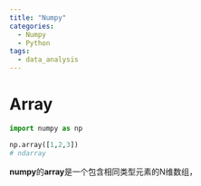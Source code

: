 ```yaml
---
title: "Numpy"
categories:
  - Numpy
  - Python
tags:
  - data_analysis
---
```


# **Array**
```python
import numpy as np

np.array([1,2,3])
# ndarray
```
**numpy**的**array**是一个包含相同类型元素的N维数组，